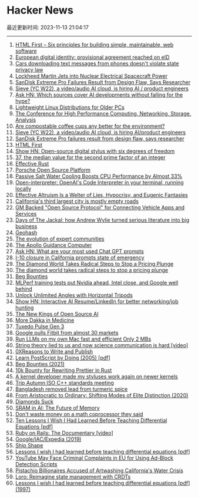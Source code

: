 # Hacker News

最近更新时间: 2023-11-13 21:04:17

--- 
1. [HTML First – Six principles for building simple, maintainable, web software](https://html-first.com/) 
2. [European digital identity: provisional agreement reached on eID](https://www.consilium.europa.eu/en/press/press-releases/2023/11/08/european-digital-identity-council-and-parliament-reach-a-provisional-agreement-on-eid/) 
3. [Cars downloading text messages from phones doesn't violate state privacy law](https://arstechnica.com/tech-policy/2023/11/five-big-carmakers-beat-lawsuits-alleging-infotainment-systems-invade-privacy/) 
4. [Lockheed Martin Jets into Nuclear Electrical Spacecraft Power](https://www.lockheedmartin.com/en-us/news/features/2023/lockheed-martin-jets-into-nuclear-electrical-spacecraft-power.html) 
5. [SanDisk Extreme Pro Failures Result from Design Flaw, Says Researcher](https://www.tomshardware.com/news/sandisk-extreme-pro-failures-are-due-to-design-flaw) 
6. [Sieve (YC W22), a video/audio AI cloud, is hiring AI / product engineers](https://sievedata.com/about/jobs) 
7. [Ask HN: Which sources cover AI developments without falling for the hype?](https://news.ycombinator.com/item?id=38242510) 
8. [Lightweight Linux Distributions for Older PCs](https://www.freecodecamp.org/news/lightweight-linux-distributions-for-your-pc/) 
9. [The Conference for High Performance Computing, Networking, Storage, Analysis](https://sc23.supercomputing.org/) 
10. [Are compostable coffee cups any better for the environment?](https://www.abc.net.au/news/2023-11-10/compostable-packaging-explained/102951718) 
11. [Sieve (YC W22), a video/audio AI cloud, is hiring AI/product engineers](https://sievedata.com/about/jobs) 
12. [SanDisk Extreme Pro failures result from design flaw, says researcher](https://www.tomshardware.com/news/sandisk-extreme-pro-failures-are-due-to-design-flaw) 
13. [HTML First](https://html-first.com/) 
14. [Show HN: Open-source digital stylus with six degrees of freedom](https://github.com/Jcparkyn/dpoint) 
15. [37, the median value for the second prime factor of an integer](https://grossack.site/2023/11/08/37-median.html) 
16. [Effective Rust](https://effective-rust.com/cover.html) 
17. [Porsche Open Source Platform](https://opensource.porsche.com/) 
18. [Passive Salt Water Cooling Boosts CPU Performance by Almost 33%](https://www.tomshardware.com/pc-components/cooling/passive-salt-water-cooling-boosts-cpu-performance-by-almost-33) 
19. [Open-interpreter: OpenAI's Code Interpreter in your terminal, running locally](https://github.com/KillianLucas/open-interpreter) 
20. [Effective Altruism Is a Welter of Lies, Hypocrisy, and Eugenic Fantasies](https://www.truthdig.com/articles/effective-altruism-is-a-welter-of-fraud-lies-exploitation-and-eugenic-fantasies/) 
21. [California's third largest city is mostly empty roads](https://www.sfgate.com/travel/article/california-city-planned-community-explained-18476273.php) 
22. [GM Backed "Open Source Protocol" for Connecting Vehicle Apps and Services](https://projects.eclipse.org/projects/automotive.uprotocol) 
23. [Days of The Jackal: how Andrew Wylie turned serious literature into big business](https://www.theguardian.com/books/2023/nov/09/andrew-wylie-agency-days-of-the-jackal-serious-literature-big-business) 
24. [Geohash](https://en.wikipedia.org/wiki/Geohash) 
25. [The evolution of expert communities](https://lcamtuf.substack.com/p/the-evolution-of-expert-communities) 
26. [The Apollo Guidance Computer](https://www.computer.org/csdl/magazine/mi/2021/06/09623432/1yJTxgRWQgg) 
27. [Ask HN: What are your most used Chat GPT prompts](https://news.ycombinator.com/item?id=38244769) 
28. [I-10 closure in California prompts state of emergency](https://www.sfgate.com/bayarea/article/i-10-closure-california-state-of-emergency-18486449.php) 
29. [The Diamond World Takes Radical Steps to Stop a Pricing Plunge](https://www.bloomberg.com/news/articles/2023-11-11/diamond-prices-miners-take-radical-steps-to-support-the-market) 
30. [The diamond world takes radical steps to stop a pricing plunge](https://www.bloomberg.com/news/articles/2023-11-11/diamond-prices-miners-take-radical-steps-to-support-the-market) 
31. [Beg Bounties](https://www.troyhunt.com/beg-bounties/) 
32. [MLPerf training tests put Nvidia ahead, Intel close, and Google well behind](https://spectrum.ieee.org/generative-ai-training) 
33. [Unlock Unlimited Angles with Horizontal Tripods](https://petapixel.com/2023/11/08/unlock-unlimited-angles-with-horizontal-tripods/) 
34. [Show HN: Interactive AI Resume/LinkedIn for better networking/job hunting](https://www.protoconstruct.com/chat/652af6c4238991f5e5f2eb57) 
35. [The New Kings of Open Source AI](https://www.latent.space/p/oct-2023) 
36. [More Dakka in Medicine](https://qualiacomputing.com/2019/09/06/more-dakka-in-medicine/) 
37. [Tuxedo Pulse Gen 3](https://www.tuxedocomputers.com/en/TUXEDO-Pulse-14-Gen3.tuxedo) 
38. [Google pulls Fitbit from almost 30 markets](https://mobilesyrup.com/2023/11/10/google-pulls-fitbit-29-markets-canada-safe/) 
39. [Run LLMs on my own Mac fast and efficient Only 2 MBs](https://www.secondstate.io/articles/fast-llm-inference/) 
40. [String theory lied to us and now science communication is hard [video]](https://www.youtube.com/watch?v=kya_LXa_y1E) 
41. [0XReasons to Write and Publish](https://fabiensanglard.net/blog/) 
42. [Learn PostScript by Doing (2005) [pdf]](https://staff.science.uva.nl/a.j.p.heck/Courses/Mastercourse2005/tutorial.pdf) 
43. [Beg Bounties (2021)](https://www.troyhunt.com/beg-bounties/) 
44. [10k Bounty for Rewriting Prettier in Rust](https://twitter.com/Vjeux/status/1722733472522142022) 
45. [A kernel developer made my styluses work again on newer kernels](https://www.davidrevoy.com/article1002/how-a-kernel-developer-made-my-styluses-work-again) 
46. [Trip Autumn ISO C++ standards meeting](https://herbsutter.com/2023/11/11/trip-report-autumn-iso-c-standards-meeting-kona-hi-usa/) 
47. [Bangladesh removed lead from turmeric spice](https://www.vox.com/future-perfect/2023/9/20/23881981/bangladesh-tumeric-lead-poisoning-contamination-public-health) 
48. [From Aristocratic to Ordinary: Shifting Modes of Elite Distinction (2020)](https://journals.sagepub.com/doi/full/10.1177/0003122420912941) 
49. [Diamonds Suck](https://diamondssuck.com/) 
50. [SRAM in AI: The Future of Memory](https://semiengineering.com/sram-in-ai-the-future-of-memory/) 
51. [Don't waste money on a math coprocessor they said](https://virtuallyfun.com/2023/11/12/dont-waste-money-on-a-math-coprocessor-they-said/) 
52. [Ten Lessons I Wish I Had Learned Before Teaching Differential Equations [pdf]](https://web.williams.edu/Mathematics/lg5/Rota.pdf) 
53. [Ruby on Rails: The Documentary [video]](https://www.youtube.com/watch?v=HDKUEXBF3B4) 
54. [Google/IAC/Expedia (2019)](https://www.techemails.com/p/barry-diller-emails-google-exec) 
55. [Ship Shape](https://www.canva.dev/blog/engineering/ship-shape/) 
56. [Lessons I wish I had learned before teaching differential equations [pdf]](https://web.williams.edu/Mathematics/lg5/Rota.pdf) 
57. [YouTube May Face Criminal Complaints in EU for Using Ad-Block Detection Scripts](https://www.tomshardware.com/news/youtube-may-face-criminal-complaint-for-adblock-detecting) 
58. [Pistachio Billionaires Accused of Artwashing California's Water Crisis](https://hyperallergic.com/855658/pistachio-billionaires-lynda-stewart-resnick-accused-of-artwashing-california-water-crisis/) 
59. [Loro: Reimagine state management with CRDTs](https://www.loro.dev/blog/loro-now-open-source) 
60. [Lessons I wish I had learned before teaching differential equations [pdf] (1997)](https://web.williams.edu/Mathematics/lg5/Rota.pdf) 
